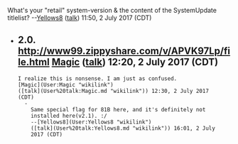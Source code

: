 What's your "retail" system-version & the content of the SystemUpdate
titlelist? --[Yellows8](User:Yellows8 "wikilink")
([talk](User%20talk:Yellows8.md "wikilink")) 11:50, 2 July 2017 (CDT)

  -   
    2.0. <http://www99.zippyshare.com/v/APVK97Lp/file.html>
    [Magic](User:Magic "wikilink")
    ([talk](User%20talk:Magic.md "wikilink")) 12:20, 2 July 2017 (CDT)
      -   
        I realize this is nonsense. I am just as confused.
        [Magic](User:Magic "wikilink")
        ([talk](User%20talk:Magic.md "wikilink")) 12:30, 2 July 2017
        (CDT)
          -   
            Same special flag for 81B here, and it's definitely not
            installed here(v2.1). :/
            --[Yellows8](User:Yellows8 "wikilink")
            ([talk](User%20talk:Yellows8.md "wikilink")) 16:01, 2 July
            2017 (CDT)
